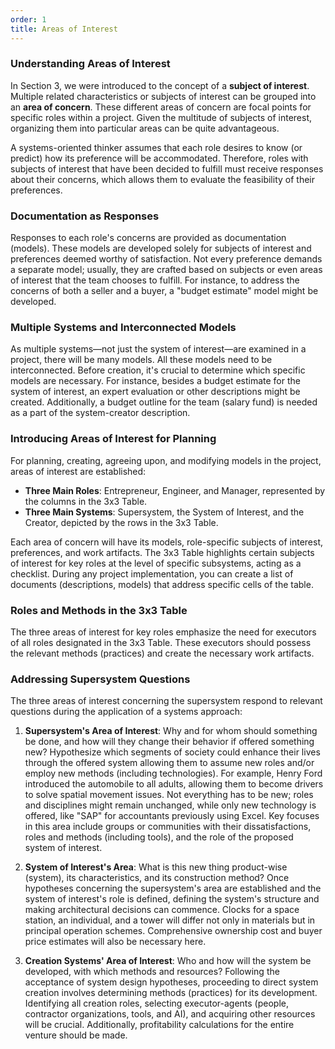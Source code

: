 ```yaml
---
order: 1
title: Areas of Interest
---
```


### Understanding Areas of Interest

In Section 3, we were introduced to the concept of a **subject of interest**. Multiple related characteristics or subjects of interest can be grouped into an **area of concern**. These different areas of concern are focal points for specific roles within a project. Given the multitude of subjects of interest, organizing them into particular areas can be quite advantageous.

A systems-oriented thinker assumes that each role desires to know (or predict) how its preference will be accommodated. Therefore, roles with subjects of interest that have been decided to fulfill must receive responses about their concerns, which allows them to evaluate the feasibility of their preferences.

### Documentation as Responses

Responses to each role's concerns are provided as documentation (models). These models are developed solely for subjects of interest and preferences deemed worthy of satisfaction. Not every preference demands a separate model; usually, they are crafted based on subjects or even areas of interest that the team chooses to fulfill. For instance, to address the concerns of both a seller and a buyer, a "budget estimate" model might be developed.

### Multiple Systems and Interconnected Models

As multiple systems—not just the system of interest—are examined in a project, there will be many models. All these models need to be interconnected. Before creation, it's crucial to determine which specific models are necessary. For instance, besides a budget estimate for the system of interest, an expert evaluation or other descriptions might be created. Additionally, a budget outline for the team (salary fund) is needed as a part of the system-creator description.

### Introducing Areas of Interest for Planning

For planning, creating, agreeing upon, and modifying models in the project, areas of interest are established:

- **Three Main Roles**: Entrepreneur, Engineer, and Manager, represented by the columns in the 3x3 Table.
- **Three Main Systems**: Supersystem, the System of Interest, and the Creator, depicted by the rows in the 3x3 Table.

Each area of concern will have its models, role-specific subjects of interest, preferences, and work artifacts. The 3x3 Table highlights certain subjects of interest for key roles at the level of specific subsystems, acting as a checklist. During any project implementation, you can create a list of documents (descriptions, models) that address specific cells of the table.

### Roles and Methods in the 3x3 Table

The three areas of interest for key roles emphasize the need for executors of all roles designated in the 3x3 Table. These executors should possess the relevant methods (practices) and create the necessary work artifacts.

### Addressing Supersystem Questions

The three areas of interest concerning the supersystem respond to relevant questions during the application of a systems approach:

1. **Supersystem's Area of Interest**: Why and for whom should something be done, and how will they change their behavior if offered something new? Hypothesize which segments of society could enhance their lives through the offered system allowing them to assume new roles and/or employ new methods (including technologies). For example, Henry Ford introduced the automobile to all adults, allowing them to become drivers to solve spatial movement issues. Not everything has to be new; roles and disciplines might remain unchanged, while only new technology is offered, like "SAP" for accountants previously using Excel. Key focuses in this area include groups or communities with their dissatisfactions, roles and methods (including tools), and the role of the proposed system of interest.

2. **System of Interest's Area**: What is this new thing product-wise (system), its characteristics, and its construction method? Once hypotheses concerning the supersystem's area are established and the system of interest's role is defined, defining the system's structure and making architectural decisions can commence. Clocks for a space station, an individual, and a tower will differ not only in materials but in principal operation schemes. Comprehensive ownership cost and buyer price estimates will also be necessary here.

3. **Creation Systems' Area of Interest**: Who and how will the system be developed, with which methods and resources? Following the acceptance of system design hypotheses, proceeding to direct system creation involves determining methods (practices) for its development. Identifying all creation roles, selecting executor-agents (people, contractor organizations, tools, and AI), and acquiring other resources will be crucial. Additionally, profitability calculations for the entire venture should be made.